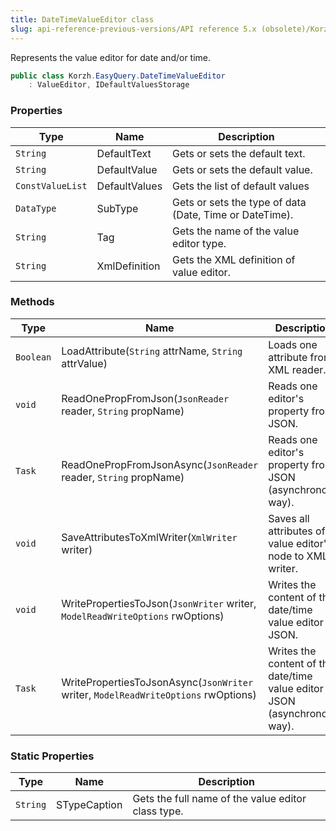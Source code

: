 ```yaml
---
title: DateTimeValueEditor class
slug: api-reference-previous-versions/API reference 5.x (obsolete)/Korzh.EasyQuery namespace/datetimevalueeditor-class
---
```



Represents the value editor for date and/or time.
```csharp
public class Korzh.EasyQuery.DateTimeValueEditor
    : ValueEditor, IDefaultValuesStorage

```

### Properties

| Type | Name | Description | 
| --- | --- | --- | 
| `String` | DefaultText | Gets or sets the default text. | 
| `String` | DefaultValue | Gets or sets the default value. | 
| `ConstValueList` | DefaultValues | Gets the list of default values | 
| `DataType` | SubType | Gets or sets the type of data (Date, Time or DateTime). | 
| `String` | Tag | Gets the name of the value editor type. | 
| `String` | XmlDefinition | Gets the XML definition of value editor. | 


### Methods

| Type | Name | Description | 
| --- | --- | --- | 
| `Boolean` | LoadAttribute(`String` attrName, `String` attrValue) | Loads one attribute from XML reader. | 
| `void` | ReadOnePropFromJson(`JsonReader` reader, `String` propName) | Reads one editor's property from JSON. | 
| `Task` | ReadOnePropFromJsonAsync(`JsonReader` reader, `String` propName) | Reads one editor's property from JSON (asynchronous way). | 
| `void` | SaveAttributesToXmlWriter(`XmlWriter` writer) | Saves all attributes of value editor's node to XML writer. | 
| `void` | WritePropertiesToJson(`JsonWriter` writer, `ModelReadWriteOptions` rwOptions) | Writes the content of the date/time value editor to JSON. | 
| `Task` | WritePropertiesToJsonAsync(`JsonWriter` writer, `ModelReadWriteOptions` rwOptions) | Writes the content of the date/time value editor to JSON (asynchronous way). | 


### Static Properties

| Type | Name | Description | 
| --- | --- | --- | 
| `String` | STypeCaption | Gets the full name of the value editor class type. |